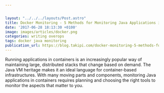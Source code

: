 ```yaml
---


layout: "../../../layouts/Post.astro"
title: Docker Monitoring - 5 Methods for Monitoring Java Applications in Docker
date: '2017-06-28 18:13:30 +0100'
image: images/articles/docker.png
categories: writing overops
tags: docker java monitoring
publication_url: https://blog.takipi.com/docker-monitoring-5-methods-for-monitoring-java-applications-in-docker/
---
```


Running applications in containers is an increasingly popular way of maintaining large, distributed stacks that change based on demand. The Java VM heritage makes it an ideal language for container-based infrastructures. With many moving parts and components, monitoring Java applications in containers requires planning and choosing the right tools to monitor the aspects that matter to you.
